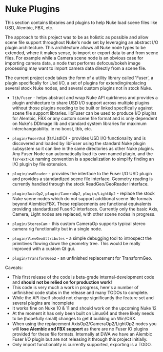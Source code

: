 Nuke Plugins
==============

This section contains libraries and plugins to help Nuke load scene files like USD, Alembic, FBX, etc.

The approach to this project was to be as holistic as possible and allow scene file support throughout Nuke's node set by leveraging an abstract I/O plugin architecture. This architecture allows all Nuke node types to be extended, where it makes sense, to import or export data to and from scene files. For example while a Camera scene node is an obvious case for importing camera data, a node that performs defocus/bokeh image processing may want to import camera data directly from a scene file.

The current project code takes the form of a utility library called 'Fuser', a plugin specifically for Usd I/O, a set of plugins for extending/replacing several stock Nuke nodes, and several custom plugins not in stock Nuke.

* `lib/Fuser` - helps abstract and wrap Nuke API quirkiness and provides a plugin architecture to share USD I/O support across multiple plugins without those plugins needing to be built or linked specifically against scene file support libraries. libFuser can be used to produce I/O plugins for Alembic, FBX or any custom scene file format and is only dependent on Nuke's DDImage lib and standard system libraries for maximum interchangeability. ie no boost, tbb, etc.

* `plugin/FuserUsd` (fsrUsdIO) - provides USD I/O functionality and is discovered and loaded by libFuser using the standard Nuke plugin subsystem so it can live in the same directories as other Nuke plugins. Any Fuser Node can automatically load its own named plugin, and the `fsr<ext>IO` naming convention is a specialization to simplify finding an I/O plugin by file extension.

* `plugin/usdReader` - provides the interface to the Fuser I/O USD plugin and provides a standardized scene file interface. Geometry reading is currently handled through the stock ReadGeo/GeoReader interface. 

* `plugin/AxisOp2`, `plugin/CameraOp2`, `plugin/LightOp2` - replace the stock Nuke scene nodes which do not support additional scene file formats beyond Alembic/FBX. These replacements are functional equivalents providing standardized FuserIO interfaces. Currently only the basic Axis, Camera, Light nodes are replaced, with other scene nodes in progress.

* `plugin/StereoCam` - this custom CameraOp supports typical stereo camera rig functionality but in a single node.

* `plugin/ViewGeoAttributes` - a simple debugging tool to introspect the primitives flowing down the geometry tree. This would be really improved with a custom Qt gui.

* `plugin/TransformGeo2` - an unfinished replacement for TransformGeo.


Caveats:

* This first release of the code is beta-grade internal-development code and **should not be relied on for production work**!
* This code is very much a work in progress, here's a number of unfinished code stubs in the release and many TODOs to complete.
* While the API itself should not change significantly the feature set and several plugins are incomplete
* It works fine on Nuke 10 & 11 and should work on the upcoming Nuke 12
* At the moment it has only been built on Linux64 and there likely needs to be (hopefully small) changes to get it building on Win/OSX.
* When using the replacement AxisOp2/CameraOp2/LightOp2 nodes you will **lose Alembic and FBX support** as there are no Fuser IO plugins provided for these file formats. Internally at DWA we have an Alembic Fuser I/O plugin but are not releasing it through this project initially.
* Only import functionality is currently supported, exporting is a TODO.
